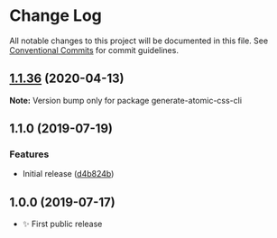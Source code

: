 # Change Log

All notable changes to this project will be documented in this file.
See [Conventional Commits](https://conventionalcommits.org) for commit guidelines.

## [1.1.36](https://gitlab.com/codsen/codsen/compare/generate-atomic-css-cli@1.1.35...generate-atomic-css-cli@1.1.36) (2020-04-13)

**Note:** Version bump only for package generate-atomic-css-cli





## 1.1.0 (2019-07-19)

### Features

- Initial release ([d4b824b](https://gitlab.com/codsen/codsen/commit/d4b824b))

## 1.0.0 (2019-07-17)

- ✨ First public release
